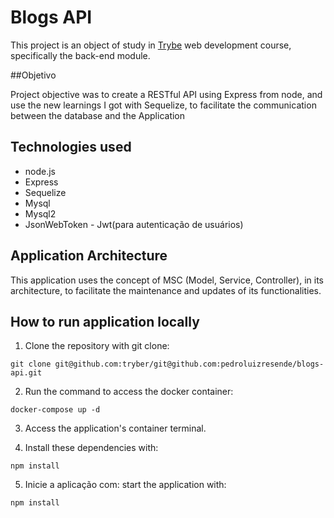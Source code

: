 # Blogs API

This project is an object of study in <a href="https://www.betrybe.com/" target="_blank" rel="noopener noreferrer">Trybe</a> web development course, specifically the back-end module.

##Objetivo

Project objective was to create a RESTful API using Express from node, and use the new learnings I got with Sequelize, to facilitate the communication between the database and the Application

## Technologies used

- node.js
- Express
- Sequelize
- Mysql
- Mysql2
- JsonWebToken - Jwt(para autenticação de usuários)

## Application Architecture

This application uses the concept of MSC (Model, Service, Controller), in its architecture, to facilitate the maintenance and updates of its functionalities.

## How to run application locally

1. Clone the repository with git clone:

`git clone git@github.com:tryber/git@github.com:pedroluizresende/blogs-api.git`

2. Run the command to access the docker container:

`docker-compose up -d`

3. Access the application's container terminal.

4. Install these dependencies with:

`npm install`

5. Inicie a aplicação com:
start the application with:

`npm install`

